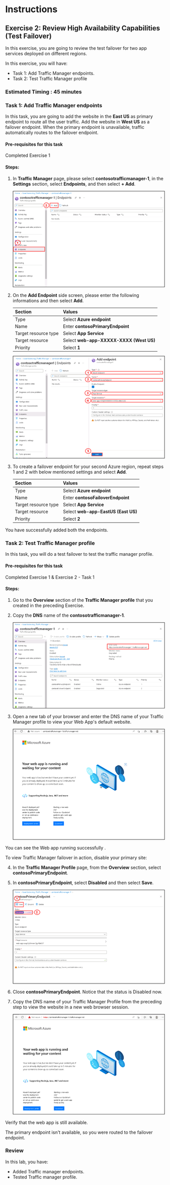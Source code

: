 # Instructions

## Exercise 2: Review High Availability Capabilities (Test Failover)

In this exercise, you are going to review the test failover for two app services deployed on different regions.

In this exercise, you will have:

+ Task 1: Add Traffic Manager endpoints.
+ Task 2: Test Traffic Manager profile

### Estimated Timing : 45 minutes

### Task 1: Add Traffic Manager endpoints

In this task, you are going to add the website in the **East US** as primary endpoint to route all the user traffic. Add the website in **West US** as a failover endpoint. When the primary endpoint is unavailable, traffic automatically routes to the failover endpoint.

#### Pre-requisites for this task

Completed Exercise 1

#### Steps:

1. In **Traffic Manager** page, please select **contosotrafficmanager-1**, in the **Settings** section, select **Endpoints**, and then select **+ Add**. 

    ![img](../media/trafp6.png)

2. On the **Add Endpoint** side screen, please enter the following informations and then select **Add**.

    | Section | Values |
    | ------- | ------ |
    | Type | Select **Azure endpoint**  |
    | Name | Enter **contosoPrimaryEndpoint** |
    | Target resource type | Select **App Service** |
    | Target resource | Select **web-app-XXXXX-XXXX (West US)** |
    | Priority | Select **1** |
    
    
    ![img](../media/trafp5a.png)

3. To create a failover endpoint for your second Azure region, repeat steps 1 and 2 with below mentioned settings and select **Add**.

    | Section | Values |
    | ------- | ------ |
    | Type | Select **Azure endpoint**  |
    | Name | Enter **contosoFailoverEndpoint** |
    | Target resource type | Select **App Service** |
    | Target resource | Select **web-app-EastUS (East US)** |
    | Priority | Select **2** |

You have successfully added both the endpoints.

### Task 2: Test Traffic Manager profile

In this task, you will do a test failover to test the traffic manager profile.

#### Pre-requisites for this task

Completed Exercise 1 & Exercise 2 - Task 1

#### Steps: 

1. Go to the **Overview** section of the **Traffic Manager profile** that you created in the preceding Exercise.

2. Copy the **DNS** name of the **contosotrafficmanager-1**.

    ![img](../media/trafp7.png)

3. Open a new tab of your browser and enter the DNS name of your Traffic Manager profile to view your Web App's default website.

    ![img](../media/trafp8.png)

You can see the Web app running successfully .

To view Traffic Manager failover in action, disable your primary site:

4. In the **Traffic Manager Profile** page, from the **Overview** section, select **contosoPrimaryEndpoint**.

5. In **contosoPrimaryEndpoint**, select **Disabled** and then select **Save**.

    ![img](../media/trafp9.png)

6. Close **contosoPrimaryEndpoint**. Notice that the status is Disabled now.

7. Copy the DNS name of your Traffic Manager Profile from the preceding step to view the website in a new web browser session.

    ![img](../media/traf6.png)

Verify that the web app is still available.

The primary endpoint isn't available, so you were routed to the failover endpoint.

### Review

In this lab, you have:

   - Added Traffic manager endpoints.
   - Tested Traffic manager profile.


